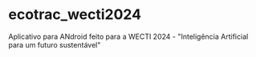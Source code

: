 # ecotrac_wecti2024
 Aplicativo para ANdroid feito para a WECTI 2024 - "Inteligência Artificial para um futuro sustentável"
